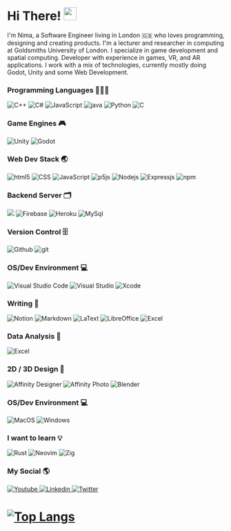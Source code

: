 # Hi There! <img src="https://raw.githubusercontent.com/MartinHeinz/MartinHeinz/master/wave.gif" width="30px" height ="30px">

I'm Nima, a Software Engineer living in London 🇬🇧 who loves programming, designing and creating products. I'm a lecturer and researcher in computing at Goldsmiths University of London. I specialize in game development and spatial computing. Developer with experience in games, VR, and AR applications. I work with a mix of technologies, currently mostly doing Godot, Unity and some Web Development.

<h3>Programming Languages 👨🏻‍💻 </h3>
  <p>
    <img alt="C++" src="https://img.shields.io/badge/c++-%2300599C.svg?style=for-the-badge&logo=c%2B%2B&logoColor=white"/>
    <img alt="C#" src="https://img.shields.io/badge/c%23-%23239120.svg?style=for-the-badge&logo=c-sharp&logoColor=white"/>
    <img alt="JavaScript" src="https://img.shields.io/badge/javascript-%23323330.svg?style=for-the-badge&logo=javascript&logoColor=%23F7DF1E"/>
    <img alt="java" src="https://img.shields.io/badge/java-%23ED8B00.svg?style=for-the-badge&logo=java&logoColor=white"/>
    <img alt="Python" src="https://img.shields.io/badge/python-3670A0?style=for-the-badge&logo=python&logoColor=ffdd54"/>
    <img alt="C" src="https://img.shields.io/badge/c-%2300599C.svg?style=for-the-badge&logo=c&logoColor=white)"/>
  </p>

<h3>Game Engines 🎮</h3>
  <p>
    <img alt="Unity" src="https://img.shields.io/badge/unity-%23000000.svg?style=for-the-badge&logo=unity&logoColor=white" />
    <img alt="Godot" src="https://img.shields.io/badge/GODOT-%23FFFFFF.svg?style=for-the-badge&logo=godot-engine" />
  </p>
  
<h3>Web Dev Stack 🌏</h3>
  <p>
    <img alt="html5" src="https://img.shields.io/badge/html5-%23E34F26.svg?style=for-the-badge&logo=html5&logoColor=white" />
    <img alt="CSS" src="https://img.shields.io/badge/css3-%231572B6.svg?style=for-the-badge&logo=css3&logoColor=white" />
    <img alt="JavaScript" src="https://img.shields.io/badge/javascript-%23323330.svg?style=for-the-badge&logo=javascript&logoColor=%23F7DF1E"/>
    <img alt="p5js" src="https://img.shields.io/badge/p5.js-ED225D?style=for-the-badge&logo=p5.js&logoColor=FFFFFF" />
    <img alt="Nodejs" src="https://img.shields.io/badge/node.js-6DA55F?style=for-the-badge&logo=node.js&logoColor=white" />
    <img alt="Expressjs" src="https://img.shields.io/badge/express.js-%23404d59.svg?style=for-the-badge&logo=express&logoColor=%2361DAFB"/>
    <img alt="npm" src="https://img.shields.io/badge/NPM-%23000000.svg?style=for-the-badge&logo=npm&logoColor=white" />
  </p>

<h3>Backend Server 🗂️</h3>
<p>
  <img alt"Google Could" src ="https://img.shields.io/badge/GoogleCloud-%234285F4.svg?style=for-the-badge&logo=google-cloud&logoColor=white"/>
  <img alt="Firebase" src="https://img.shields.io/badge/firebase-a08021?style=for-the-badge&logo=firebase&logoColor=ffcd34"/>
  <img alt="Heroku" src="https://img.shields.io/badge/heroku-%23430098.svg?style=for-the-badge&logo=heroku&logoColor=white"/>
  <img alt="MySql" src="https://img.shields.io/badge/mysql-4479A1.svg?style=for-the-badge&logo=mysql&logoColor=white"/>
</p>

<h3>Version Control 🗄️</h3>
<p>
  <img alt="Github" src="https://img.shields.io/badge/github-%23121011.svg?style=for-the-badge&logo=github&logoColor=white" />
  <img alt="git" src="https://img.shields.io/badge/git-%23F05033.svg?style=for-the-badge&logo=git&logoColor=white" />
</p>

<h3> OS/Dev Environment 💻</h3>
<p>
  <img alt="Visual Studio Code" src="https://img.shields.io/badge/Visual%20Studio%20Code-0078d7.svg?style=for-the-badge&logo=visual-studio-code&logoColor=white" />
  <img alt="Visual Studio" src="https://img.shields.io/badge/Visual%20Studio-5C2D91.svg?style=for-the-badge&logo=visual-studio&logoColor=white" />
  <img alt="Xcode" src="https://img.shields.io/badge/Xcode-007ACC?style=for-the-badge&logo=Xcode&logoColor=white" />
  <br>
</p>

<h3> Writing 📝 </h3>
<p>
  <img alt="Notion" src="https://img.shields.io/badge/Notion-%23000000.svg?style=for-the-badge&logo=notion&logoColor=white" />
  <img alt="Markdown" src="https://img.shields.io/badge/markdown-%23000000.svg?style=for-the-badge&logo=markdown&logoColor=white"/>
  <img alt="LaText" src="https://img.shields.io/badge/latex-%23008080.svg?style=for-the-badge&logo=latex&logoColor=white"/>
  <img alt="LibreOffice" src="https://img.shields.io/badge/LibreOffice-%2318A303?style=for-the-badge&logo=LibreOffice&logoColor=white" />
  <img alt="Excel" src="https://img.shields.io/badge/Microsoft_Excel-217346?style=for-the-badge&logo=microsoft-excel&logoColor=whit" />
</p>

<h3> Data Analysis 🔎</h3>
<p>
  <img alt="Excel" src="https://img.shields.io/badge/Microsoft_Excel-217346?style=for-the-badge&logo=microsoft-excel&logoColor=whit" />
</p>

<h3>2D / 3D Design 🎨</h3>
<p>
  <img alt="Affinity Designer" src="https://img.shields.io/badge/affinity%20desginer-%231B72BE.svg?style=for-the-badge&logo=affinity-designer&logoColor=white" />
  <img alt="Affinity Photo" src="https://img.shields.io/badge/affinityphoto-%237E4DD2.svg?style=for-the-badge&logo=affinity-photo&logoColor=white" />
  <img alt="Blender" src="https://img.shields.io/badge/blender-%23F5792A.svg?style=for-the-badge&logo=blender&logoColor=white" />
</p>

<h3> OS/Dev Environment 💻</h3>
<p>
  <img alt="MacOS" src="https://img.shields.io/badge/mac%20os-000000?style=for-the-badge&logo=macos&logoColor=F0F0F0" />
  <img alt="Windows" src="https://img.shields.io/badge/Windows-0078D6?style=for-the-badge&logo=windows&logoColor=white" />
  <br>
</p>

<h3>I want to learn 💡</h3>
<p>
  <a><img alt="Rust" src="https://img.shields.io/badge/rust-%23000000.svg?style=for-the-badge&logo=rust&logoColor=white" /></a>
  <img alt="Neovim" src="https://img.shields.io/badge/NeoVim-%2357A143.svg?&style=for-the-badge&logo=neovim&logoColor=white" />
  <img alt="Zig" src="https://img.shields.io/badge/Zig-%23F7A41D.svg?style=for-the-badge&logo=zig&logoColor=white" />
</p>
    


<h3>My Social 🌎</h3>
<p>
  <a href="https://www.youtube.com/channel/UCoxRZutoV4F_tII4Ce2Kt-g/videos" target="_blank">
  <img alt="Youtube" src="https://img.shields.io/badge/YouTube-%23FF0000.svg?style=for-the-badge&logo=YouTube&logoColor=white" />
  </a>
    <a href="https://www.linkedin.com/in/nima-jamalian/" target="_blank">
  <img alt="Linkedin" src="https://img.shields.io/badge/linkedin-%230077B5.svg?style=for-the-badge&logo=linkedin&logoColor=white" />
  </a>
  <a href="https://twitter.com/nimajamalian" target="_blank">
  <img alt="Twitter" src="https://img.shields.io/badge/Twitter-%231DA1F2.svg?style=for-the-badge&logo=Twitter&logoColor=white" />
<!--   </a>
  <a href="https://www.instagram.com/nima_jamalian" target="_blank">
  <img alt="Instgram" src="https://img.shields.io/badge/Instagram-%23E4405F.svg?style=for-the-badge&logo=Instagram&logoColor=white"/>
  </a> -->
</p>

# [![Top Langs](https://github-readme-stats.vercel.app/api/top-langs/?username=Nima-Jamalian&layout=compact&theme=tokyonight)](https://github.com/anuraghazra/github-readme-stats)
